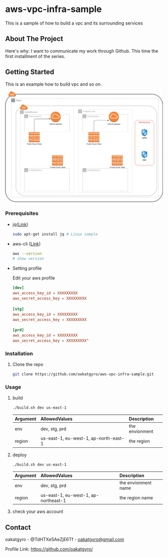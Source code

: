 # aws-vpc-infra-sample

This is a sample of how to build a vpc and its surrounding services

<!-- ABOUT THE PROJECT -->
## About The Project

Here's why:
I want to communicate my work through Github. This time the first installment of the series.

## Getting Started

This is an example how to build vpc and so on.

![diagram](/diagram/diagram.png)

### Prerequisites

* jq([Link](https://stedolan.github.io/jq/download/))

    ```sh
    sudo apt-get install jq # Linux sample
    ```

* aws-cli ([Link](https://docs.aws.amazon.com/cli/latest/userguide/getting-started-install.html))
  
  ```sh
  aws --version
  # show version
  ```

* Setting profile

    Edit your aws profile

    ```conf
    [dev]
    aws_access_key_id = XXXXXXXXX
    aws_secret_access_key = XXXXXXXXX

    [stg]
    aws_access_key_id = XXXXXXXXX
    aws_secret_access_key = XXXXXXXXX

    [prd]
    aws_access_key_id = XXXXXXXXX
    aws_secret_access_key = XXXXXXXXX"
    ```

### Installation

1. Clone the repo

    ```sh
    git clone https://github.com/oakatgyro/aws-vpc-infra-sample.git
    ```

### Usage

1. build

   ```sh
   ./build.sh dev us-east-1
   ```

    | Argument | AllowedValues | Description |
    | ---- | ---- | ---- |
    | env | dev, stg, prd | the envionment |
    | region | us-east-1, eu-west-1, ap-north-east-1 | the region |

2. deploy

    ```sh
   ./build.sh dev us-east-1
   ```

    | Argument | AllowedValues | Description |
    | ---- | ---- | ---- |
    | env | dev, stg, prd | the envionment name |
    | region | us-east-1, eu-west-1, ap-northeast-1 | the region name |

3. check your aws account

## Contact

oakatgyro - @TdHTXeSAeZjE6Tf - oakatgyro@gmail.com

Profile Link: https://github.com/oakatgyro/